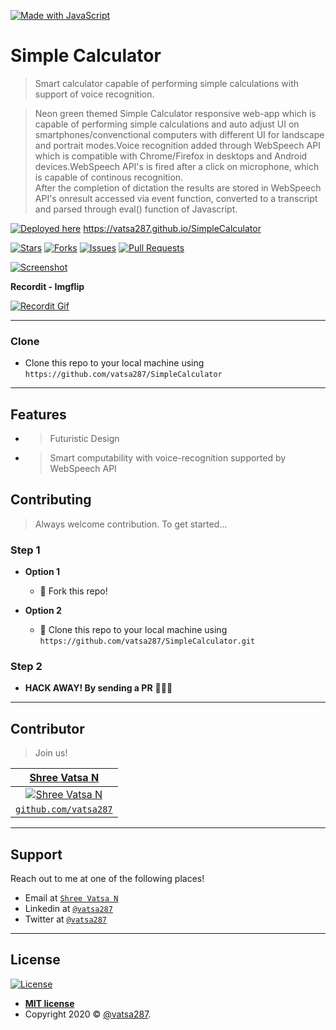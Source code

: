 [![Made with JavaScript](https://img.shields.io/badge/Made%20With%20JavaScript-JS-orange?style=for-the-badge&logo=appveyor?logoWidth=100)](https://img.shields.io/badge/Made%20With%20JavaScript-JS-orange?style=for-the-badge&logo=appveyor?logoWidth=100) 
# Simple Calculator

> Smart calculator capable of performing simple calculations with support of voice recognition.

> Neon green themed Simple Calculator responsive web-app which is capable of performing simple calculations and auto adjust UI on smartphones/convenctional computers with different UI for landscape and portrait modes.Voice recognition added through WebSpeech API which is compatible with Chrome/Firefox in desktops and Android devices.WebSpeech API's is fired after a click on microphone, which is capable of continous recognition.  
After the completion of dictation the results are stored in WebSpeech API's onresult accessed via event function, converted to a transcript and parsed through eval() function of Javascript.  

[![Deployed here](https://img.shields.io/badge/Deployed%20here%20-%20-red)](https://img.shields.io/badge/Deployed%20here%20-%20-red) https://vatsa287.github.io/SimpleCalculator


[![Stars](https://badgen.net/github/stars/vatsa287/SimpleCalculator?color=green&scale=2)](https://badgen.net/github/stars/vatsa287/SimpleCalculator?color=green&scale=2) [![Forks](https://badgen.net/github/forks/vatsa287/SimpleCalculator?color=green&scale=2)](https://badgen.net/github/stars/vatsa287/SimpleCalculator?color=green&scale=2) [![Issues](https://badgen.net/github/issues/vatsa287/SimpleCalculator?color=green&scale=2)](https://badgen.net/github/stars/vatsa287/SimpleCalculator?color=green&scale=2) [![Pull Requests](https://badgen.net/github/prs/vatsa287/SimpleCalculator?color=green&scale=2)](https://badgen.net/github/stars/vatsa287/SimpleCalculator?color=green&scale=2)


[![Screenshot](https://drive.google.com/uc?export=view&id=1UzirqnHXvgQaJ80USNNbSWtk7bYF5qnZ)]()


**Recordit - Imgflip**

[![Recordit Gif](https://drive.google.com/uc?export=view&id=1ejcwwKuaOBgJ4FzeaxuW_Rc4-C8MMouz)]()

---

### Clone

- Clone this repo to your local machine using `https://github.com/vatsa287/SimpleCalculator`

---

## Features

- > Futuristic Design   
- > Smart computability with voice-recognition supported by WebSpeech API

## Contributing

> Always welcome contribution. To get started...

### Step 1

- **Option 1**
    - 🍴 Fork this repo!

- **Option 2**
    - 👯 Clone this repo to your local machine using `https://github.com/vatsa287/SimpleCalculator.git`

### Step 2

- **HACK AWAY! By sending a PR** 🔨🔨🔨

---

## Contributor

> Join us!

| <a href="http://github.com/vatsa287" target="_blank">**Shree Vatsa N**</a> | 
| :---: |
| [![Shree Vatsa N](https://avatars1.githubusercontent.com/u/53152913?s=200&u=daf83447adfaa56016c8463fca53ce7d8935e0ba&v=3)](https://avatars1.githubusercontent.com/u/53152913?s=400&u=daf83447adfaa56016c8463fca53ce7d8935e0ba&v=3)    |  
| <a href="http://github.com/vatsa287" target="_blank">`github.com/vatsa287`</a> | 

---

## Support

Reach out to me at one of the following places!

- Email at <a href="mailto:i.mnshreevatsa@gmail.com" target="_blank">`Shree Vatsa N`</a>
- Linkedin at <a href="http://linkedin.com/in/vatsa287" target="_blank">`@vatsa287`</a>
- Twitter at <a href="http://twitter.com/vatsa287" target="_blank">`@vatsa287`</a>

---

## License

[![License](http://img.shields.io/:license-mit-blue.svg?style=flat-square)](http://badges.mit-license.org)

- **[MIT license](http://opensource.org/licenses/mit-license.php)**
- Copyright 2020 © <a href="http://github.com/vatsa287" target="_blank">@vatsa287</a>.

